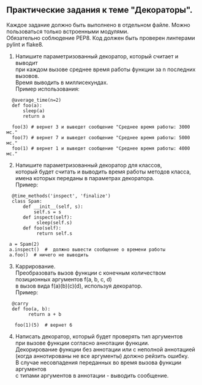 ## Практические задания к теме "Декораторы".

Каждое задание должно быть выполнено в отдельном файле.
Можно пользоваться только встроенными модулями.  
Обязательно соблюдение PEP8. Код должен быть проверен линтерами pylint и flake8.

1. Напишите параметризованный декоратор, который считает и выводит  
при каждом вызове среднее время работы функции за n последних вызовов.  
Время выводить в миллисекундах.  
Пример использования:
```
  @average_time(n=2)
  def foo(a):
      sleep(a)
      return a

  foo(3) # вернет 3 и выведет сообщение "Среднее время работы: 3000 мс."
  foo(7) # вернет 7 и выведет сообщение "Среднее время работы: 5000 мс."
  foo(1) # вернет 1 и выведет сообщение "Среднее время работы: 4000 мс."
```

2. Напишите параметризованный декоратор для классов,  
который будет считать и выводить время работы методов класса,  
имена которых переданы в параметрах декоратора.  
Пример:
```
  @time_methods('inspect', 'finalize')
  class Spam:
      def __init__(self, s):
          self.s = s
      def inspect(self):
           sleep(self.s)
      def foo(self):
           return self.s

 a = Spam(2)
 a.inspect()  #  должно вывести сообщение о времени работы
 a.foo()  # ничего не выводить
```

3. Каррирование.   
Преобразовать вызов функции с конечным количеством позиционных аргументов f(a, b, c, d)  
в вызов вида f(a)(b)(c)(d), используя декоратор.  
Пример:  
```
  @carry
  def foo(a, b):
        return a + b

   foo(1)(5)  # вернет 6
```

4. Написать декоратор, который будет проверять тип аргументов  
при вызове функции согласно аннотации функции.  
Декорирование функции без аннотации или с неполной аннотацией  
(когда аннотированы не все аргументы) должно рейзить ошибку.  
В случае несовпадения переданных во время вызова функции аргументов  
с типами аргументов в аннотации - выводить сообщение.